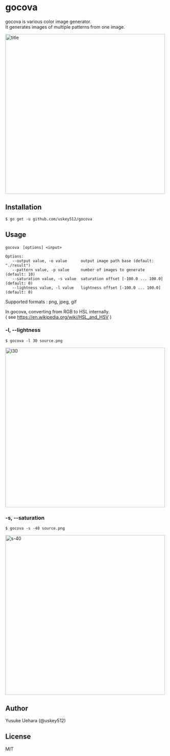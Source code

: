 # gocova  
gocova is various color image generator.  
It generates images of multiple patterns from one image.  

<img width="500" alt="title" src="https://user-images.githubusercontent.com/4005383/47617620-65def080-db0c-11e8-905c-aa2ea607272c.png">

## Installation  
`$ go get -u github.com/uskey512/gocova`  

## Usage  
```
gocova　[options] <input>　　

Options:
   --output value, -o value      output image path base (default: "./result")
   --pattern value, -p value     number of images to generate (default: 10)
   --saturation value, -s value  saturation offset [-100.0 ... 100.0] (default: 0)
   --lightness value, -l value   lightness offset [-100.0 ... 100.0] (default: 0)
```
Supported formats : png, jpeg, gif  

In gocova, converting from RGB to HSL internally.  
( see https://en.wikipedia.org/wiki/HSL_and_HSV )

### -l, --lightness
```
$ gocova -l 30 source.png
```
<img width="500" alt="l30" src="https://user-images.githubusercontent.com/4005383/47617653-ae96a980-db0c-11e8-99eb-b1c24180904b.png">

### -s, --saturation
```
$ gocova -s -40 source.png
```
<img width="500" alt="s-40" src="https://user-images.githubusercontent.com/4005383/47617662-c3733d00-db0c-11e8-984f-a28bead1efce.png">


## Author
Yusuke Uehara (@uskey512)

## License
MIT

